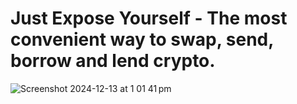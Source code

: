 # Just Expose Yourself - The most convenient way to swap, send, borrow and lend crypto. 

![Screenshot 2024-12-13 at 1 01 41 pm](https://github.com/user-attachments/assets/02bcded0-4b66-49e2-b2b7-6dfdca3963d1)

<!--

**Here are some ideas to get you started:**

🙋‍♀️ We make crypto UX great again.
🌈 Contribution guidelines - Submit a PR!
👩‍💻 Useful resources - Docs, coming soon!
🍿 Fun facts - We're based in Sydney, a team of crypto OGs tired of crappy crypto UX.
-->
